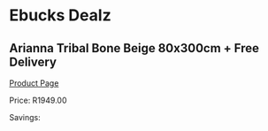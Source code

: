 
# Ebucks Dealz
## Arianna Tribal Bone Beige 80x300cm + Free Delivery
[Product Page](https://www.ebucks.com/web/shop/productSelected.do?prodId=1210524554&catId=1209942441)

Price: R1949.00

Savings: 


	
